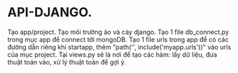 # API-DJANGO.
Tạo app/project.
Tạo môi trường ảo và cày django.
Tạo 1 file db_connect.py trong mục app để connect tới mongoDB.
Tạo 1 file urls trong app để có các đường dẫn riêng khi startapp, thêm "path('', include('myapp.urls'))" vào urls của mục project.
Tại views.py sẽ là nơi để tạo các hàm: lấy dữ liệu, đưa thuật toán vào, xử lý thuật toán để gợi ý. 
